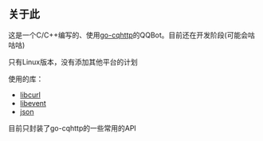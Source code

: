## 关于此

这是一个C/C++编写的、使用[go-cqhttp](https://github.com/Mrs4s/go-cqhttp)的QQBot。目前还在开发阶段(可能会咕咕咕)

只有Linux版本，没有添加其他平台的计划

使用的库：

- [libcurl](https://github.com/curl/curl/)
- [libevent](https://github.com/libevent/libevent)
- [json](https://github.com/nlohmann/json/#projects-using-json-for-modern-c)

目前只封装了go-cqhttp的一些常用的API

